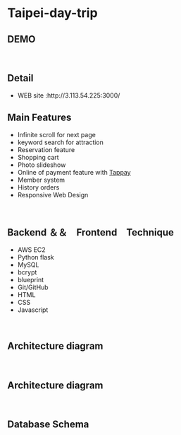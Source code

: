 <h1>Taipei-day-trip</h1>

 <h2></h2>
 <p></P>
 
 
<h2>DEMO</h2>



 <br>
<h2>Detail</h2>
   <ul>
      <li>WEB site :http://3.113.54.225:3000/</li>

   </ul>

  <h2>Main Features</h2>
    <ul>
      <li>Infinite scroll for next page</li>
      <li>keyword search for attraction</li>
      <li>Reservation feature</li>
      <li>Shopping cart</li>
      <li>Photo slideshow</li>
      <li>Online of payment feature with <a href="https://www.tappaysdk.com/en/">Tappay</a></li>
      <li>Member system</li>
      <li>History orders</li>
      <li>Responsive Web Design</li>
    </ul>
 <br>
 
  <h2>Backend ＆＆　Frontend　Technique</h2>
    <ul>
      <li>AWS EC2</li>
      <li>Python flask</li>
      <li>MySQL</li>
      <li>bcrypt</li>
      <li>blueprint</li>
      <li>Git/GitHub</li>
      <li>HTML</li>
      <li>CSS</li>
      <li>Javascript</li>
    </ul>
 <br>
  
  <h2>Architecture diagram</h2>
  
 <br>
      

 

  <h2>Architecture diagram</h2>

 <br>
      


  <h2>Database Schema</h2>

 <br>
      
 
  
